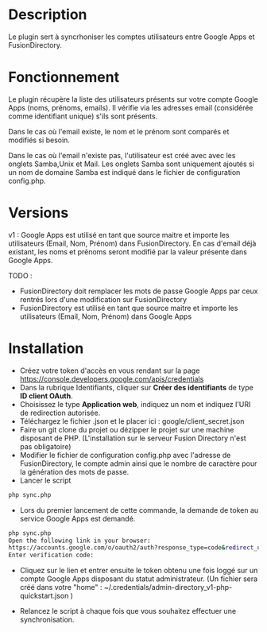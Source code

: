 # Description

Le plugin sert à syncrhoniser les comptes utilisateurs entre Google Apps et FusionDirectory.

# Fonctionnement

Le plugin récupère la liste des utilisateurs présents sur votre compte Google Apps (noms, prénoms, emails).
Il vérifie via les adresses email (considérée comme identifiant unique) s'ils sont présents.

Dans le cas où l'email existe, le nom et le prénom sont comparés et modifiés si besoin.

Dans le cas où l'email n'existe pas, l'utilisateur est créé avec avec les onglets Samba,Unix et Mail.
Les onglets Samba sont uniquement ajoutés si un nom de domaine Samba est indiqué dans le fichier de configuration config.php.


# Versions

v1 : Google Apps est utilisé en tant que source maitre et importe les utilisateurs (Email, Nom, Prénom) dans FusionDirectory. En cas d'email déjà existant, les noms et prénoms seront modifié par la valeur présente dans Google Apps.


TODO :

- FusionDirectory doit remplacer les mots de passe Google Apps par ceux rentrés lors d'une modification sur FusionDirectory
- FusionDirectory est utilisé en tant que source maitre et importe les utilisateurs (Email, Nom, Prénom) dans Google Apps

# Installation


- Créez votre token d'accès en vous rendant sur la page https://console.developers.google.com/apis/credentials
- Dans la rubrique Identifiants, cliquer sur **Créer des identifiants** de type **ID client OAuth**.
- Choisissez le type **Application web**, indiquez un nom et indiquez l'URI de redirection autorisée.
- Téléchargez le fichier .json et le placer ici : google/client_secret.json
- Faire un git clone du projet ou dézipper le projet sur une machine disposant de PHP. (L'installation sur le serveur Fusion Directory n'est pas obligatoire)
- Modifier le fichier de configuration config.php avec l'adresse de FusionDirectory, le compte admin ainsi que le nombre de caractère pour la génération des mots de passe.
- Lancer le script 

```bash
php sync.php
```

- Lors du premier lancement de cette commande, la demande de token au service Google Apps est demandé.

```bash
php sync.php
Open the following link in your browser:
https://accounts.google.com/o/oauth2/auth?response_type=code&redirect_uri=urn%3Aietf%3Awg%3Aoauth%3A2.0%3Aoob&client_id=*******.apps.googleusercontent.com&scope=https%3A%2F%2Fwww.googleapis.com%2Fauth%2Fadmin.directory.user.readonly+https%3A%2F%2Fwww.googleapis.com%2Fauth%2Fadmin.directory.group.readonly+https%3A%2F%2Fwww.googleapis.com%2Fauth%2Fadmin.directory.orgunit.readonly&access_type=offline&approval_prompt=auto
Enter verification code:
```

- Cliquez sur le lien et entrer ensuite le token obtenu une fois loggé sur un compte Google Apps disposant du statut administrateur. (Un fichier sera créé dans votre "home" : ~/.credentials/admin-directory_v1-php-quickstart.json )

- Relancez le script à chaque fois que vous souhaitez effectuer une synchronisation.